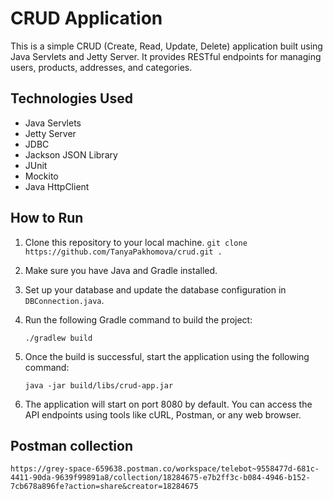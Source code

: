 # CRUD Application

This is a simple CRUD (Create, Read, Update, Delete) application built using Java Servlets and Jetty Server. It provides RESTful endpoints for managing users, products, addresses, and categories.

## Technologies Used

- Java Servlets
- Jetty Server
- JDBC
- Jackson JSON Library
- JUnit
- Mockito
- Java HttpClient

## How to Run

1. Clone this repository to your local machine.
   `git clone https://github.com/TanyaPakhomova/crud.git .`
2. Make sure you have Java and Gradle installed.
3. Set up your database and update the database configuration in `DBConnection.java`.
4. Run the following Gradle command to build the project:

   `./gradlew build`
5. Once the build is successful, start the application using the following command:

   `java -jar build/libs/crud-app.jar`
6. The application will start on port 8080 by default. You can access the API endpoints using tools like cURL, Postman, or any web browser.
 

## Postman collection 

`https://grey-space-659638.postman.co/workspace/telebot~9558477d-681c-4411-90da-9639f99891a8/collection/18284675-e7b2ff3c-b084-4946-b152-7cb678a896fe?action=share&creator=18284675`

